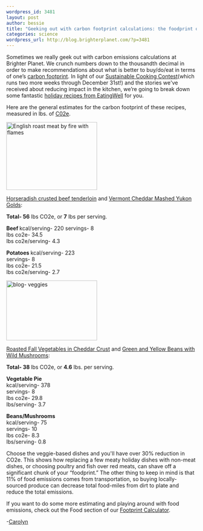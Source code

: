 ```yaml
--- 
wordpress_id: 3481
layout: post
author: bessie
title: "Geeking out with carbon footprint calculations: the foodprint of EatingWell holiday recipes "
categories: science
wordpress_url: http://blog.brighterplanet.com/?p=3481
---
```

Sometimes we really geek out with carbon emissions calculations at Brighter Planet.  We crunch numbers down to the thousandth decimal in order to make recommendations about what is better to buy/do/eat in terms of one’s [carbon footprint](http://brighterplanet.com/entries/8-carbon_footprint/). In light of our [Sustainable Cooking Contest](http://blog.brighterplanet.com/sustainable-cooking/tips-to-choose-from/)(which runs two more weeks through December 31st!) and the stories we've received about reducing impact in the kitchen, we’re going to break down some fantastic [holiday recipes from EatingWell](http://www.eatingwell.com/recipes_menus/collections/holiday_collection_1) for you.  

Here are the general estimates for the carbon footprint of these recipes, measured in lbs. of [C02e](http://brighterplanet.com/entries/7-units_and_measures).  

 <img src="http://farm3.static.flickr.com/2532/4190041803_7a1215ac56_m.jpg" width="240" height="180" alt="English roast meat by fire with flames" /></a> 


<a href="http://www.eatingwell.com/recipes/horseradish_beef.html">Horseradish crusted beef tenderloin</a> and <a href="http://www.eatingwell.com/recipes/vt_cheddar_potatoes.html">Vermont Cheddar Mashed Yukon Golds</a>: 
 
 <strong>Total- 56</strong> lbs CO2e, or <strong>7</strong> lbs per serving.              	  	    

<strong>Beef    </strong> 
kcal/serving- 220
servings- 8	         
lbs co2e- 34.5	    
lbs co2e/serving- 4.3

<strong>Potatoes	              </strong>
kcal/serving- 223	            
servings- 8	         
lbs co2e- 21.5	        
lbs co2e/serving- 2.7
    
 <img src="http://farm3.static.flickr.com/2700/4190801806_de5d016a4e_m.jpg" width="240" height="159" alt="blog- veggies" /></a> 

<a href="http://www.eatingwell.com/recipes/cheddar_vegetable_tart.html">Roasted Fall Vegetables in Cheddar Crust</a> and <a href="http://www.eatingwell.com/recipes/green_beans_mushrooms.html">Green and Yellow Beans with Wild Mushrooms</a>: 
       
<strong>Total- 38 </strong> lbs CO2e, or <strong>4.6</strong> lbs. per serving.	
	 
<strong>Vegetable Pie</strong>	         
kcal/serving- 378	                 
servings- 8	         
lbs co2e- 29.8	  
lbs/serving- 3.7

<strong>Beans/Mushrooms</strong>	  
kcal/serving- 75	                
servings- 10	         
lbs co2e- 8.3	  
lbs/serving- 0.8

Choose the veggie-based dishes and you'll have over 30% reduction in CO2e.  This shows how replacing a few meaty holiday dishes with non-meat dishes, or choosing poultry and fish over red meats, can shave off a significant chunk of your “foodprint.”  The other thing to keep in mind is that 11% of food emissions comes from transportation, so buying locally-sourced produce can decrease total food-miles from dirt to plate and reduce the total emissions.

If you want to do some more estimating and playing around with food emissions, check out the Food section of our <a href="http://brighterplanet.com/users/me/footprint/components/food">Footprint Calculator</a>. 

-<a href="http://brighterplanet.com/users/Carolyn">Carolyn</a>
